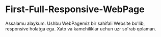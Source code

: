 # First-Full-Responsive-WebPage
Assalamu alaykum. Ushbu WebPagemiz bir sahifali Website bo'lib, responsive holatga ega. Xato va kamchiliklar uchun uzr so'rab qolaman. 
